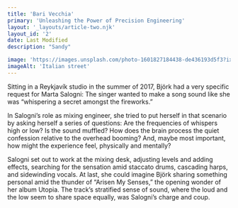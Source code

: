 ```yaml
---
title: 'Bari Vecchia'
primary: 'Unleashing the Power of Precision Engineering'
layout: '_layouts/article-two.njk' 
layout_id: '2'
date: Last Modified
description: "Sandy"

image: 'https://images.unsplash.com/photo-1601827184438-de436193d5f3?ixlib=rb-4.0.3&ixid=M3wxMjA3fDB8MHxwaG90by1wYWdlfHx8fGVufDB8fHx8fA%3D%3D&auto=format&fit=crop&w=2140&q=80'
imageAlt: 'Italian street'
---
```


Sitting in a Reykjavík studio in the summer of 2017, Björk had a very specific request for Marta Salogni: The singer wanted to make a song sound like she was “whispering a secret amongst the fireworks.”

In Salogni’s role as mixing engineer, she tried to put herself in that scenario by asking herself a series of questions: Are the frequencies of whispers high or low? Is the sound muffled? How does the brain process the quiet confession relative to the overhead booming? And, maybe most important, how might the experience feel, physically and mentally?

Salogni set out to work at the mixing desk, adjusting levels and adding effects, searching for the sensation amid staccato drums, cascading harps, and sidewinding vocals. At last, she could imagine Björk sharing something personal amid the thunder of “Arisen My Senses,” the opening wonder of her album Utopia. The track’s stratified sense of sound, where the loud and the low seem to share space equally, was Salogni’s charge and coup.